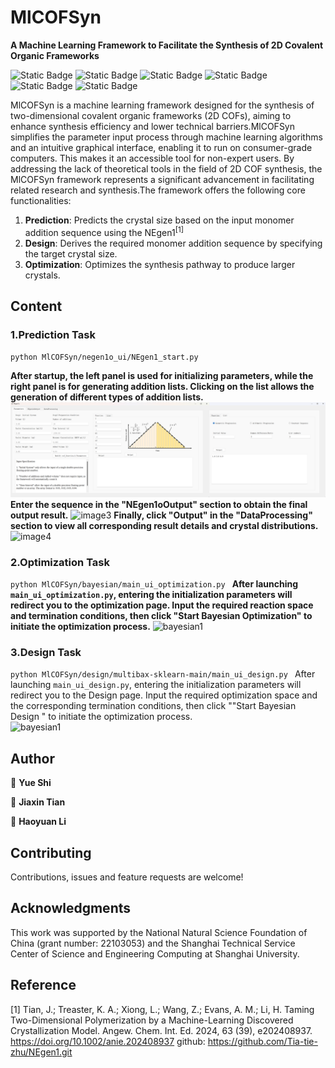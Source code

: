 
# MlCOFSyn
**A Machine Learning Framework to Facilitate the Synthesis of 2D Covalent Organic Frameworks**

<img alt="Static Badge" src="https://img.shields.io/badge/c++-8.1.0-red?style=flat"> <img alt="Static Badge" src="https://img.shields.io/badge/python-3.12-blue?style=flat"> <img alt="Static Badge" src="https://img.shields.io/badge/PyQt5-green?style=flat"> <img alt="Static Badge" src="https://img.shields.io/badge/sklearn-1.4.2-black?style=flat"> <img alt="Static Badge" src="https://img.shields.io/badge/numpy-1.26.4-pink?style=flat"> <img alt="Static Badge" src="https://img.shields.io/badge/pandas-2.2.2-orange?style=flat">

MlCOFSyn is a machine learning framework designed for the synthesis of two-dimensional covalent organic frameworks (2D COFs), aiming to enhance synthesis efficiency and lower technical barriers.MlCOFSyn simplifies the parameter input process through machine learning algorithms and an intuitive graphical interface, enabling it to run on consumer-grade computers. This makes it an accessible tool for non-expert users. By addressing the lack of theoretical tools in the field of 2D COF synthesis, the MlCOFSyn framework represents a significant advancement in facilitating related research and synthesis.The framework offers the following core functionalities:

1. ​**Prediction**​: Predicts the crystal size based on the input monomer addition sequence using the NEgen1<sup>[1]</sup>
2. ​**Design**​: Derives the required monomer addition sequence by specifying the target crystal size.
3. ​**Optimization**​: Optimizes the synthesis pathway to produce larger crystals.

## Content
### **1.Prediction Task**
`python MlCOFSyn/negen1o_ui/NEgen1_start.py`

**After startup, the left panel is used for initializing parameters, while the right panel is for generating addition lists. Clicking on the list allows the generation of different types of addition lists.**
![image1](https://github.com/studentgpt/MlCOFSyn/blob/main/image/NEgen1o_1_2.png)
**Enter the sequence in the "NEgen1oOutput" section to obtain the final output result.**
![image3](https://github.com/studentgpt/test1/blob/main/image/NEgen1o_3.png)
**Finally, click "Output" in the "DataProcessing" section to view all corresponding result details and crystal distributions.**
![image4](https://github.com/studentgpt/test1/blob/3733c2ca3381163b403e7604c96d81fef48f1719/image/Negen1o_4.png?raw=true)

### **2.Optimization Task**

`python MlCOFSyn/bayesian/main_ui_optimization.py `
**After launching `main_ui_optimization.py`, entering the initialization parameters will redirect you to the optimization page. Input the required reaction    space and termination conditions, then click "Start Bayesian Optimization" to initiate the optimization process.**
![bayesian1](https://github.com/studentgpt/test1/blob/main/image/bayesian_1.png)

### **3.Design Task**
`python MlCOFSyn/design/multibax-sklearn-main/main_ui_design.py `
After launching `main_ui_design.py`, entering the initialization parameters will redirect you to the Design page. Input the required optimization space and the corresponding termination conditions, then click ""Start Bayesian Design " to initiate the optimization process.	
![bayesian1](https://github.com/studentgpt/test1/blob/main/image/design1.png)

## Author

👤 **Yue Shi**

👤 **Jiaxin Tian**

👤 **Haoyuan Li**


## Contributing

Contributions, issues and feature requests are welcome!

## Acknowledgments

This work was supported by the National Natural Science Foundation of China (grant number: 22103053) and the Shanghai Technical Service Center of Science and Engineering Computing at Shanghai University.


## Reference

[1] Tian, J.; Treaster, K. A.; Xiong, L.; Wang, Z.; Evans, A. M.; Li, H. Taming Two-Dimensional Polymerization by a Machine-Learning Discovered Crystallization Model. Angew. Chem. Int. Ed. 2024, 63 (39), e202408937. https://doi.org/10.1002/anie.202408937 github: https://github.com/Tia-tie-zhu/NEgen1.git
